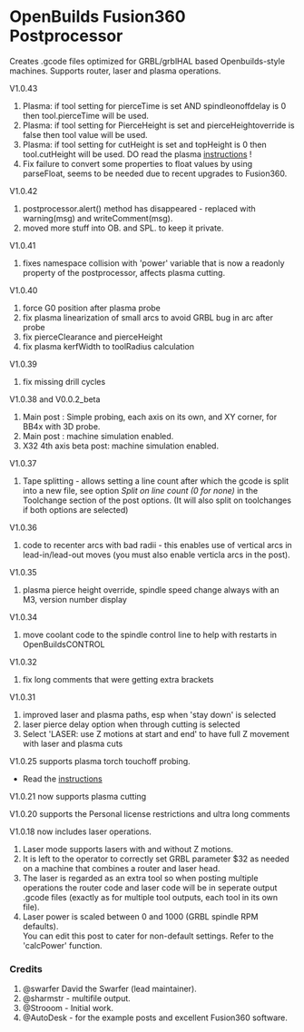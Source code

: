 # OpenBuilds Fusion360 Postprocessor

Creates .gcode files optimized for GRBL/grblHAL based Openbuilds-style machines.
Supports router, laser and plasma operations.

V1.0.43
1. Plasma: if tool setting for pierceTime is set AND spindleonoffdelay is 0 then tool.pierceTime will be used.
1. Plasma: if tool setting for PierceHeight is set and pierceHeightoverride is false then tool value will be used.
1. Plasma: if tool setting for cutHeight is set and topHeight is 0 then tool.cutHeight will be used.
   DO read the plasma [instructions](https://github.com/OpenBuilds/OpenBuilds-Fusion360-Postprocessor/blob/master/README-plasma.md) !
1. Fix failure to convert some properties to float values by using parseFloat, seems to be needed due to recent upgrades to Fusion360.

V1.0.42
1. postprocessor.alert() method has disappeared - replaced with warning(msg) and writeComment(msg).
1. moved more stuff into OB. and SPL. to keep it private.

V1.0.41
1. fixes namespace collision with 'power' variable that is now a readonly property of the postprocessor, affects plasma cutting.

V1.0.40
1. force G0 position after plasma probe
1. fix plasma linearization of small arcs to avoid GRBL bug in arc after probe
1. fix pierceClearance and pierceHeight
1. fix plasma kerfWidth to toolRadius calculation

V1.0.39
1. fix missing drill cycles

V1.0.38 and V0.0.2_beta
1. Main post : Simple probing, each axis on its own, and XY corner, for BB4x with 3D probe.
1. Main post : machine simulation enabled.
1. X32 4th axis beta post: machine simulation enabled.

V1.0.37
1. Tape splitting - allows setting a line count after which the gcode is split into a new file, see option 
   _Split on line count (0 for none)_
   in the Toolchange section of the post options.
   (It will also split on toolchanges if both options are selected)

V1.0.36
1. code to recenter arcs with bad radii - this enables use of vertical arcs in lead-in/lead-out moves (you must also enable verticla arcs in the post).

V1.0.35
1. plasma pierce height override,  spindle speed change always with an M3, version number display   

V1.0.34
1. move coolant code to the spindle control line to help with restarts in OpenBuildsCONTROL

V1.0.32
1. fix long comments that were getting extra brackets

V1.0.31
1. improved laser and plasma paths, esp when 'stay down' is selected
1. laser pierce delay option when through cutting is selected
1. Select 'LASER: use Z motions at start and end' to have full Z movement with laser and plasma cuts

V1.0.25 supports plasma torch touchoff probing.
* Read the [instructions](https://github.com/OpenBuilds/OpenBuilds-Fusion360-Postprocessor/blob/master/README-plasma.md)

V1.0.21 now supports plasma cutting

V1.0.20 supports the Personal license restrictions and ultra long comments

V1.0.18 now includes laser operations. 
1. Laser mode supports lasers with and without Z motions.
1. It is left to the operator to correctly set GRBL parameter $32 as needed on a machine that combines a router and laser head.
1. The laser is regarded as an extra tool so when posting multiple operations the
   router code and laser code will be in seperate output .gcode files 
   (exactly as for multiple tool outputs, each tool in its own file).
1. Laser power is scaled between 0 and 1000 (GRBL spindle RPM defaults).  
   You can edit this post to cater for non-default settings. Refer to the 'calcPower' function.

### Credits ###

1. @swarfer David the Swarfer (lead maintainer).
1. @sharmstr - multifile output.
1. @Strooom - Initial work.
1. @AutoDesk - for the example posts and excellent Fusion360 software.
